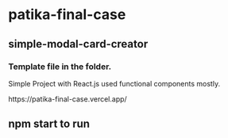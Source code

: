 # patika-final-case
## simple-modal-card-creator
### Template file in the folder.

<p>Simple Project with React.js used functional components mostly.</p>
https://patika-final-case.vercel.app/


## npm start to run

